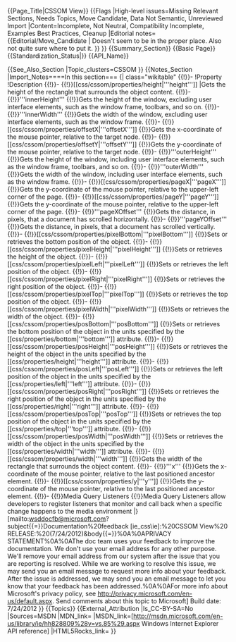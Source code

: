 {{Page_Title|CSSOM View}}
{{Flags
|High-level issues=Missing Relevant Sections, Needs Topics, Move Candidate, Data Not Semantic, Unreviewed Import
|Content=Incomplete, Not Neutral, Compatibility Incomplete, Examples Best Practices, Cleanup
|Editorial notes={{Editorial/Move_Candidate
| Doesn't seem to be in the proper place.  Also not quite sure where to put it.
}}
}}
{{Summary_Section}}
{{Basic Page}}
{{Standardization_Status|}}
{{API_Name}}



{{See_Also_Section
|Topic_clusters=CSSOM
}}
{{Notes_Section
|Import_Notes====In this section===
{| class="wikitable"
{{!}}-
!Property
!Description
{{!}}-
{{!}}[[css/cssom/properties/height|'''height''']]
|Gets the height of the rectangle that surrounds the object content.
{{!}}-
{{!}}'''innerHeight'''
{{!}}Gets the height of the window, excluding user interface elements, such as the window frame, toolbars,  and so on.
{{!}}-
{{!}}'''innerWidth'''
{{!}}Gets the width of the window, excluding user interface elements, such as the window frame.
{{!}}-
{{!}}[[css/cssom/properties/offsetX|'''offsetX''']]
{{!}}Gets the x-coordinate of the mouse pointer, relative to the target node.
{{!}}-
{{!}}[[css/cssom/properties/offsetY|'''offsetY''']]
{{!}}Gets the y-coordinate of the mouse pointer, relative to the target node.
{{!}}-
{{!}}'''outerHeight'''
{{!}}Gets the height of the window, including user interface elements, such as the window frame, toolbars, and so on.
{{!}}-
{{!}}'''outerWidth'''
{{!}}Gets the width of the window, including user interface elements, such as the window frame.
{{!}}-
{{!}}[[css/cssom/properties/pageX|'''pageX''']]
{{!}}Gets the y-coordinate of the mouse pointer, relative to the upper-left corner of the page.
{{!}}-
{{!}}[[css/cssom/properties/pageY|'''pageY''']]
{{!}}Gets the y-coordinate of the mouse pointer, relative to the upper-left corner of the page.
{{!}}-
{{!}}'''pageXOffset'''
{{!}}Gets the distance, in pixels, that a document has scrolled horizontally.
{{!}}-
{{!}}'''pageYOffset'''
{{!}}Gets the distance, in pixels, that a document has scrolled vertically.
{{!}}-
{{!}}[[css/cssom/properties/pixelBottom|'''pixelBottom''']]
{{!}}Sets or retrieves the bottom position of the object.
{{!}}-
{{!}}[[css/cssom/properties/pixelHeight|'''pixelHeight''']]
{{!}}Sets or retrieves the height of the object.
{{!}}-
{{!}}[[css/cssom/properties/pixelLeft|'''pixelLeft''']]
{{!}}Sets or retrieves the left position of the object.
{{!}}-
{{!}}[[css/cssom/properties/pixelRight|'''pixelRight''']]
{{!}}Sets or retrieves the right position of the object.
{{!}}-
{{!}}[[css/cssom/properties/pixelTop|'''pixelTop''']]
{{!}}Sets or retrieves the top position of the object.
{{!}}-
{{!}}[[css/cssom/properties/pixelWidth|'''pixelWidth''']]
{{!}}Sets or retrieves the width of the object.
{{!}}-
{{!}}[[css/cssom/properties/posBottom|'''posBottom''']]
{{!}}Sets or retrieves the bottom position of the object in the units specified by the [[css/properties/bottom|'''bottom''']] attribute.
{{!}}-
{{!}}[[css/cssom/properties/posHeight|'''posHeight''']]
{{!}}Sets or retrieves the height of the object in the units specified by the [[css/properties/height|'''height''']] attribute.
{{!}}-
{{!}}[[css/cssom/properties/posLeft|'''posLeft''']]
{{!}}Sets or retrieves the left position of the object in the units specified by the [[css/properties/left|'''left''']] attribute.
{{!}}-
{{!}}[[css/cssom/properties/posRight|'''posRight''']]
{{!}}Sets or retrieves the right position of the object in the units specified by the [[css/properties/right|'''right''']] attribute.
{{!}}-
{{!}}[[css/cssom/properties/posTop|'''posTop''']]
{{!}}Sets or retrieves the top position of the object in the units specified by the [[css/properties/top|'''top''']] attribute.
{{!}}-
{{!}}[[css/cssom/properties/posWidth|'''posWidth''']]
{{!}}Sets or retrieves the width of the object in the units specified by the [[css/properties/width|'''width''']] attribute.
{{!}}-
{{!}}[[css/cssom/properties/width|'''width''']]
{{!}}Gets the width of the rectangle that surrounds the object content.
{{!}}-
{{!}}'''x'''
{{!}}Gets the x-coordinate of the mouse pointer, relative to the last positioned ancestor element.
{{!}}-
{{!}}[[css/cssom/properties/y|'''y''']]
{{!}}Gets the y-coordinate of the mouse pointer, relative to the last positioned ancestor element.
{{!}}-
{{!}}Media Query Listeners
{{!}}Media Query Listeners allow developers to register listeners that monitor and call back when a specific change happens to the media environment
|}
 
 
 
[mailto:wsddocfb@microsoft.com?subject{{=}}Documentation%20feedback [ie_css\ie]:%20CSSOM View%20 RELEASE:%20(7/24/2012)&amp;body{{=}}%0A%0APRIVACY STATEMENT%0A%0AThe doc team uses your feedback to improve the documentation. We don't use your email address for any other purpose. We'll remove your email address from our system after the issue that you are reporting is resolved. While we are working to resolve this issue, we may send you an email message to request more info about your feedback. After the issue is addressed, we may send you an email message to let you know that your feedback has been addressed.%0A%0AFor more info about Microsoft's privacy policy, see http://privacy.microsoft.com/en-us/default.aspx. Send comments about this topic to Microsoft]
Build date: 7/24/2012
}}
{{Topics}}
{{External_Attribution
|Is_CC-BY-SA=No
|Sources=MSDN
|MDN_link=
|MSDN_link=[http://msdn.microsoft.com/en-us/library/ie/hh828809%28v=vs.85%29.aspx Windows Internet Explorer API reference]
|HTML5Rocks_link=
}}